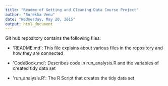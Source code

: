 ```yaml
---
title: "Readme of Getting and Cleaning Data Course Project"
author: "Surekha Venu"
date: "Wednesday, May 20, 2015"
output: html_document
---
```


Git hub repository contains the following files:

- 'README.md': This file explains about various files in the repository and how they are connected

- 'CodeBook.md': Describes code in run_analysis.R and the variables of created tidy data set

- 'run_analysis.R': The R Script that creates the tidy data set

